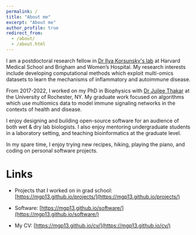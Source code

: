 ```yaml
---
permalink: /
title: "About me"
excerpt: "About me"
author_profile: true
redirect_from: 
  - /about/
  - /about.html
---
```


I am a postdoctoral research fellow in [Dr Ilya Korsunsky's lab](https://www.korsunskylab.org/) at Harvard Medical School and Brigham and Women’s Hospital. My research interests include developing computational methods which exploit multi-omics datasets to learn the mechanisms of inflammatory and autoimmune disease.  

From 2017-2022, I worked on my PhD in Biophysics with [Dr Juilee Thakar](https://www.urmc.rochester.edu/labs/thakar.aspx) at the University of Rochester, NY. My graduate work focused on algorithms which use multiomics data to model immune signaling networks in the contexts of health and disease.

I enjoy designing and building open-source software for an audience of both wet & dry lab biologists. I also enjoy mentoring undergraduate students in a laboratory setting, and teaching bioinformatics at the graduate level.

In my spare time, I enjoy trying new recipes, hiking, playing the piano, and coding on personal software projects.

# Links

* Projects that I worked on in grad school: [https://mgp13.github.io/projects/](https://mgp13.github.io/projects/)

* Software: [https://mgp13.github.io/software/](https://mgp13.github.io/software/)

* My CV: [https://mgp13.github.io/cv/](https://mgp13.github.io/cv/)
